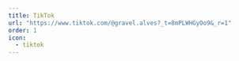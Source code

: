```yaml
---
title: TikTok
url: "https://www.tiktok.com/@gravel.alves?_t=8mPLWHGyOo9&_r=1"
order: 1
icon:
  - tiktok
---
```

